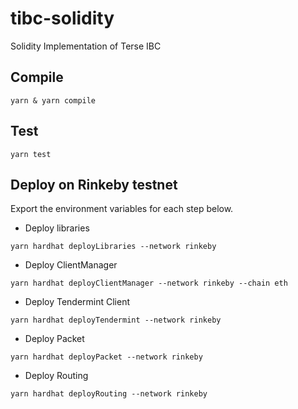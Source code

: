 # tibc-solidity
Solidity Implementation of Terse IBC

## Compile
```
yarn & yarn compile
```

## Test

```
yarn test
```

## Deploy on Rinkeby testnet
Export the environment variables for each step below.

* Deploy libraries
```shell
yarn hardhat deployLibraries --network rinkeby
```

* Deploy ClientManager
```shell
yarn hardhat deployClientManager --network rinkeby --chain eth
```

* Deploy Tendermint Client
```shell
yarn hardhat deployTendermint --network rinkeby
```

* Deploy Packet
```shell
yarn hardhat deployPacket --network rinkeby
```

* Deploy Routing
```shell
yarn hardhat deployRouting --network rinkeby
```